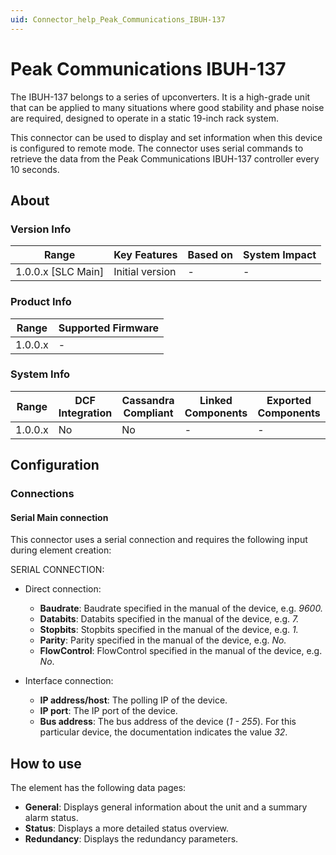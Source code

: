 ```yaml
---
uid: Connector_help_Peak_Communications_IBUH-137
---
```


# Peak Communications IBUH-137

The IBUH-137 belongs to a series of upconverters. It is a high-grade unit that can be applied to many situations where good stability and phase noise are required, designed to operate in a static 19-inch rack system.

This connector can be used to display and set information when this device is configured to remote mode. The connector uses serial commands to retrieve the data from the Peak Communications IBUH-137 controller every 10 seconds.

## About

### Version Info

| Range                | Key Features     | Based on     | System Impact     |
|----------------------|------------------|--------------|-------------------|
| 1.0.0.x [SLC Main]   | Initial version  | -            | -                 |

### Product Info

| Range     | Supported Firmware     |
|-----------|------------------------|
| 1.0.0.x   | -                      |

### System Info

| Range     | DCF Integration     | Cassandra Compliant     | Linked Components     | Exported Components     |
|-----------|---------------------|-------------------------|-----------------------|-------------------------|
| 1.0.0.x   | No                  | No                      | -                     | -                       |

## Configuration

### Connections

#### Serial Main connection

This connector uses a serial connection and requires the following input during element creation:

SERIAL CONNECTION:

- Direct connection:

  - **Baudrate**: Baudrate specified in the manual of the device, e.g. *9600.*
  - **Databits**: Databits specified in the manual of the device, e.g. *7.*
  - **Stopbits**: Stopbits specified in the manual of the device, e.g. *1.*
  - **Parity**: Parity specified in the manual of the device, e.g. *No.*
  - **FlowControl**: FlowControl specified in the manual of the device, e.g. *No*.

- Interface connection:

  - **IP address/host**: The polling IP of the device.
  - **IP port**: The IP port of the device.
  - **Bus address**: The bus address of the device (*1 - 255*). For this particular device, the documentation indicates the value *32*.

## How to use

The element has the following data pages:

- **General**: Displays general information about the unit and a summary alarm status.
- **Status**: Displays a more detailed status overview.
- **Redundancy**: Displays the redundancy parameters.
